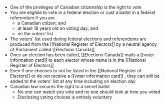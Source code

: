 - One of the privileges of Canadian citizenship is the right to vote
- You are eligible to vote in a federal election or cast a ballot in a federal referendum if you are
	- a Canadian citizen; and
	- at least 18 years old on voting day; and
	- on the voters' list
- The voters' list used during federal elections and referendums are produced from the [[National Register of Electors]] by a neutral agency of Parliament called [[Elections Canada]]
- Once an election has been called, [[Elections Canada]] mails a [[voter information card]] to each elector whose name is in the [[National Register of Electors]]
- Even if one chooses to not be listed in the [[National Register of Electors]] or do not receive a [[voter information card]] , they can still be added to the voters' list at any time including on election day
- Canadian law secures the right to a secret ballot
	- No one can watch you vote and no one should look at how you voted
	- Disclosing voting choices is entirely voluntary